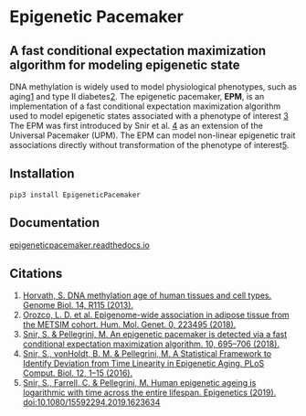 # Epigenetic Pacemaker
## A fast conditional expectation maximization algorithm for modeling epigenetic state

DNA methylation is widely used to model physiological phenotypes, such as 
aging[1](https://doi.org/10.1186/gb-2013-14-10-r115) and type II diabetes[2](https://doi.org/10.1093/hmg/ddy093). 
The epigenetic pacemaker, **EPM**, is an implementation of a fast conditional expectation maximization algorithm used to 
model epigenetic states associated with a phenotype of interest [3](https://doi.org/10.2217/epi-2017-0130) The EPM was first introduced by Snir et al. 
[4](https://doi.org/10.1371/journal.pcbi.1005183) as an extension of the Universal Pacemaker (UPM). The EPM can model non-linear 
epigenetic trait associations directly without transformation of the phenotype of interest[5](https://doi.org/10.1080/15592294.2019.1623634).

## Installation

```shell
pip3 install EpigeneticPacemaker
``` 

## Documentation

[epigeneticpacemaker.readthedocs.io](https://epigeneticpacemaker.readthedocs.io/en/latest/)

## Citations 

1. [Horvath, S. DNA methylation age of human tissues and cell types. Genome Biol. 14, R115 (2013).](https://doi.org/10.1186/gb-2013-14-10-r115)
2. [Orozco, L. D. et al. Epigenome-wide association in adipose tissue from the METSIM cohort. Hum. Mol. Genet. 0, 223495 (2018).](https://doi.org/10.1093/hmg/ddy093)
3. [Snir, S. & Pellegrini, M. An epigenetic pacemaker is detected via a fast conditional expectation maximization algorithm. 10, 695–706 (2018).](https://doi.org/10.1371/journal.pcbi.1005183)
4. [Snir, S., vonHoldt, B. M. & Pellegrini, M. A Statistical Framework to Identify Deviation from Time Linearity in Epigenetic Aging. PLoS Comput. Biol. 12, 1–15 (2016).](https://doi.org/10.2217/epi-2017-0130)
5. [Snir, S., Farrell, C. & Pellegrini, M. Human epigenetic ageing is logarithmic with time across the entire lifespan. Epigenetics (2019). doi:10.1080/15592294.2019.1623634](https://doi.org/10.1080/15592294.2019.1623634)
